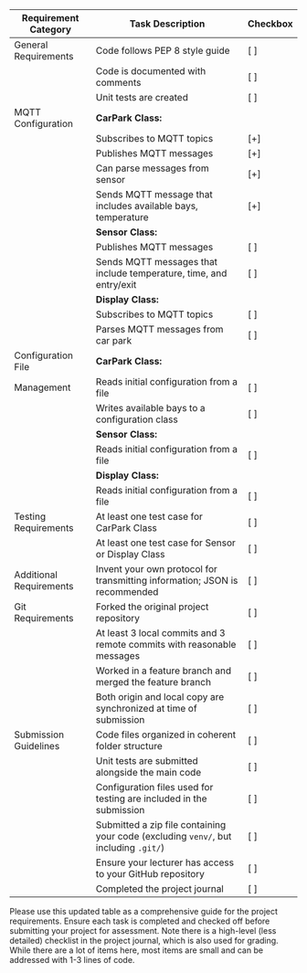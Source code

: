 | Requirement Category     | Task Description                                                                                                       | Checkbox |
|--------------------------|------------------------------------------------------------------------------------------------------------------------|----------|
| General Requirements     | Code follows PEP 8 style guide                                                                                        | [ ]      |
|                          | Code is documented with comments                                                                                       | [ ]      |
|                          | Unit tests are created                                                                                                 | [ ]      |
| MQTT Configuration       | **CarPark Class:**                                                                                                     |          |
|                          | Subscribes to MQTT topics                                                                                              | [+]      |
|                          | Publishes MQTT messages                                                                                                | [+]      |
|                          | Can parse messages from sensor                                                                          | [+]      |
|                          | Sends MQTT message that includes available bays, temperature                                                                         | [+]      |
|                          | **Sensor Class:**                                                                                                      |          |
|                          | Publishes MQTT messages                                                                                                | [ ]      |
|                          | Sends MQTT messages that include temperature, time, and entry/exit                                                                                        | [ ]      |
|                          | **Display Class:**                                                                                                     |          |
|                          | Subscribes to MQTT topics                                                                                              | [ ]      |
|                          | Parses MQTT messages from car park                                                                                        | [ ]      |
| Configuration File       | **CarPark Class:**                                                                                                     |          |
| Management               | Reads initial configuration from a file                                                                                | [ ]      |
|                          | Writes available bays to a configuration class                                                                         | [ ]      |
|                          | **Sensor Class:**                                                                                                      |          |
|                          | Reads initial configuration from a file                                                                                | [ ]      |
|                          | **Display Class:**                                                                                                     |          |
|                          | Reads initial configuration from a file                                                                                | [ ]      |
| Testing Requirements     | At least one test case for CarPark Class                                                                               | [ ]      |
|                          | At least one test case for Sensor or Display Class                                                                     | [ ]      |
| Additional Requirements  | Invent your own protocol for transmitting information; JSON is recommended                                             | [ ]      |
| Git Requirements         | Forked the original project repository                                                                                 | [ ]      |
|                          | At least 3 local commits and 3 remote commits with reasonable messages                                                  | [ ]      |
|                          | Worked in a feature branch and merged the feature branch                                                               | [ ]      |
|                          | Both origin and local copy are synchronized at time of submission                                                      | [ ]      |
| Submission Guidelines    | Code files organized in coherent folder structure                                                                      | [ ]      |
|                          | Unit tests are submitted alongside the main code                                                                       | [ ]      |
|                          | Configuration files used for testing are included in the submission                                                    | [ ]      |
|                          | Submitted a zip file containing your code (excluding `venv/`, but including `.git/`)                                   | [ ]      |
|                          | Ensure your lecturer has access to your GitHub repository                                                              | [ ]      |
|                          | Completed the project journal                                                                                          | [ ]      |

Please use this updated table as a comprehensive guide for the project requirements. Ensure each task is completed and checked off before submitting your project for assessment.
Note there is a high-level (less detailed) checklist in the project journal, which is also used for grading. 
While there are a lot of items here, most items are small and can be addressed with 1-3 lines of code.
